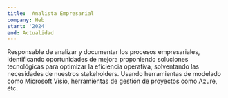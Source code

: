 ```yaml
---
title:  Analista Empresarial
company: Heb
start: '2024'
end: Actualidad
---
```


Responsable de analizar y documentar los procesos empresariales, identificando oportunidades de mejora proponiendo soluciones tecnológicas para optimizar la eficiencia operativa, solventando las necesidades de nuestros stakeholders. Usando herramientas de modelado como  Microsoft Visio, herramientas de gestión de proyectos como Azure, étc.
